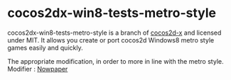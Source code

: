 cocos2dx-win8-tests-metro-style
=====================

cocos2dx-win8-tests-metro-style is a branch of [cocos2d-x][1] and licensed under MIT. 
It allows you create or port cocos2d Windows8 metro style games easily and quickly.


The appropriate modification, in order to more in line with the metro style.
Modifier : [Nowpaper][2]



   
[1]: http://www.cocos2d-x.org "cocos2d-x"
[2]: https://www.cnblogs.com/nowpaper "Nowpaper"
